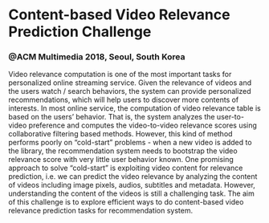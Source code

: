 # Content-based Video Relevance Prediction Challenge
### @ACM Multimedia 2018, Seoul, South Korea

Video relevance computation is one of the most important tasks for personalized online streaming service. Given the relevance of videos and the users watch / search behaviors, the system can provide personalized recommendations, which will help users to discover more contents of interests. In most online service, the computation of video relevance table is based on the users’ behavior. That is, the system analyzes the user-to-video preference and computes the video-to-video relevance scores using collaborative filtering based methods. However, this kind of method performs poorly on “cold-start” problems - when a new video is added to the library, the recommendation system needs to bootstrap the video relevance score with very little user behavior known. One promising approach to solve “cold-start” is exploiting video content for relevance prediction, i.e. we can predict the video relevance by analyzing the content of videos including image pixels, audios, subtitles and metadata. However, understanding the content of the videos is still a challenging task. The aim of this challenge is to explore efficient ways to do content-based video relevance prediction tasks for recommendation system.




